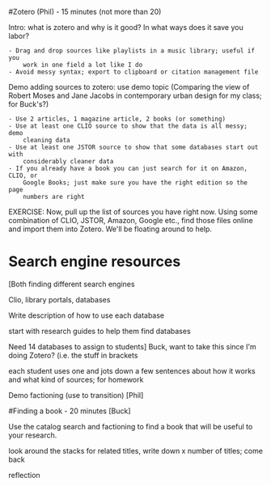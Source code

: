 #Zotero (Phil) - 15 minutes (not more than 20)

Intro: what is zotero and why is it good? In what ways does it save you labor?

    - Drag and drop sources like playlists in a music library; useful if you
        work in one field a lot like I do
    - Avoid messy syntax; export to clipboard or citation management file

Demo adding sources to zotero: use demo topic (Comparing the view of Robert
Moses and Jane Jacobs in contemporary urban design for my class; for Buck's?)

    - Use 2 articles, 1 magazine article, 2 books (or something)
    - Use at least one CLIO source to show that the data is all messy; demo
        cleaning data
    - Use at least one JSTOR source to show that some databases start out with
        considerably cleaner data
    - If you already have a book you can just search for it on Amazon, CLIO, or
        Google Books; just make sure you have the right edition so the page
        numbers are right

EXERCISE: Now, pull up the list of sources you have right now. Using some
combination of CLIO, JSTOR, Amazon, Google etc., find those files online and
import them into Zotero. We'll be floating around to help.

# Search engine resources 

[Both finding different search engines

Clio, library portals, databases

Write description of how to use each database

start with research guides to help them find databases

Need 14 databases to assign to students] Buck, want to take this since I'm
doing Zotero? (i.e. the stuff in brackets

each student uses one and jots down a few sentences about how it works and what
kind of sources; for homework

Demo factioning (use to transition) [Phil]

#Finding a book - 20 minutes [Buck]

Use the catalog search and factioning to find a book that will be useful to
your research.

look around the stacks for related titles, write down x number of titles; come
back 

reflection

